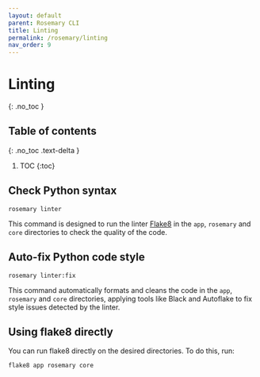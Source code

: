 ```yaml
---
layout: default
parent: Rosemary CLI
title: Linting
permalink: /rosemary/linting
nav_order: 9
---
```


# Linting
{: .no_toc }

## Table of contents
{: .no_toc .text-delta }

1. TOC
{:toc}


## Check Python syntax

```
rosemary linter
```

This command is designed to run the linter [Flake8](https://flake8.pycqa.org/en/latest/) in the `app`, `rosemary` and `core` directories to check the quality of the code.

## Auto-fix Python code style

```
rosemary linter:fix
```

This command automatically formats and cleans the code in the  `app`, `rosemary` and `core` directories, applying tools like Black and Autoflake to fix style issues detected by the linter.

## Using flake8 directly

You can run flake8 directly on the desired directories. To do this, run:

```
flake8 app rosemary core
```